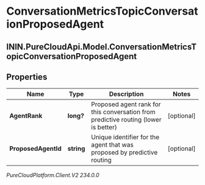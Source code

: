 # ConversationMetricsTopicConversationProposedAgent

## ININ.PureCloudApi.Model.ConversationMetricsTopicConversationProposedAgent

## Properties

|Name | Type | Description | Notes|
|------------ | ------------- | ------------- | -------------|
| **AgentRank** | **long?** | Proposed agent rank for this conversation from predictive routing (lower is better) | [optional] |
| **ProposedAgentId** | **string** | Unique identifier for the agent that was proposed by predictive routing | [optional] |



_PureCloudPlatform.Client.V2 234.0.0_
